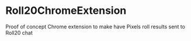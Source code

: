 # Roll20ChromeExtension
Proof of concept Chrome extension to make have Pixels roll results sent to Roll20 chat
